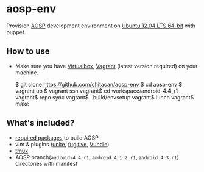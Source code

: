 # aosp-env

Provision [AOSP](http://s.android.com/index.html) development environment on [Ubuntu 12.04 LTS 64-bit](https://vagrantcloud.com/hashicorp/precise64) with puppet.

## How to use

* Make sure you have [Virtualbox](https://www.virtualbox.org/), [Vagrant](http://www.vagrantup.com/) (latest version required) on your machine.

    $ git clone https://github.com/chitacan/aosp-env
    $ cd aosp-env
    $ vagrant up
    $ vagrant ssh
    vagrant$ cd workspace/android-4.4_r1
    vagrant$ repo sync
    vagrant$ . build/envsetup
    vagrant$ lunch
    vagrant$ make

## What's included?

* [required packages](http://s.android.com/source/initializing.html#installing-required-packages-ubuntu-1204) to build AOSP
* vim & plugins ([unite](https://github.com/Shougo/unite.vim), [fugitive](https://github.com/tpope/vim-fugitive), [Vundle](https://github.com/gmarik/Vundle.vim))
* [tmux](http://tmux.sourceforge.net/)
* AOSP branch(`android-4.4_r1`, `android_4.1.2_r1`, `android_4.3_r1`) directories with manifest